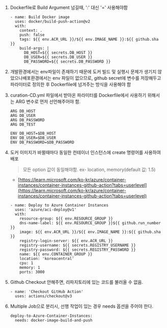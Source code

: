 1. Dockerfile로 Build Argument 넘길때, ':' 대신 '=' 사용해야함
    ```
    - name: Build Docker image
      uses: docker/build-push-action@v2
      with:
        context: .
        push: false
        tags: ${{ env.ACR_URL }}/${{ env.IMAGE_NAME }}:${{ github.sha }}
        build-args: |
          DB_HOST=${{ secrets.DB_HOST }}
          DB_USER=${{ secrets.DB_USER }}
          DB_PASSWORD=${{ secrets.DB_PASSWORD }}
    ```

1. 개발환경에서는 env파일이 존재하기 때문에 도커 빌드 및 실행시 문제가 생기지 않았으나배포환경에서는 env 파일이 없으므로, 
github secret에 변수를 저장해두고 파라미터로 정의한 후 Dockerfile에 넘겨주는 방식을 사용해야 함

1. curation-CD.yml 파일에서 받아온 파라미터를 Dockerfile에서 사용하기 위해서는 ARG 변수로 먼저 선언해주어야 함.
    ```
    ARG DB_HOST
    ARG DB_USER
    ARG DB_PASSWORD
    ARG DB_TEST

    ENV DB_HOST=$DB_HOST
    ENV DB_USER=$DB_USER
    ENV DB_PASSWORD=$DB_PASSWORD
    ```

1. 도커 이미지가 바뀔때마다 동일한 컨테이너 인스턴스에 create 명령어를 사용하여 배포 
    > 모든 option 값이 동일해야함. ex- location, memory(default 값: 1.5)
    - [https://learn.microsoft.com/ko-kr/azure/container-instances/container-instances-github-action?tabs=userlevel](https://learn.microsoft.com/ko-kr/azure/container-instances/container-instances-github-action?tabs=userlevel)
    ```
    - name: Deploy to Azure Container Instances
      uses: 'azure/aci-deploy@v1'
      with:
        resource-group: ${{ env.RESOURCE_GROUP }}
        dns-name-label: ${{ env.RESOURCE_GROUP }}${{ github.run_number }}
        image: ${{ env.ACR_URL }}/${{ env.IMAGE_NAME }}:${{ github.sha }}
        registry-login-server: ${{ env.ACR_URL }}
        registry-username: ${{ secrets.REGISTRY_USERNAME }}
        registry-password: ${{ secrets.REGISTRY_PASSWORD }}
        name: ${{ env.CONTAINER_GROUP }}
        location: 'koreacentral'
        cpu: 1
        memory: 1
        ports: 3000
    ```

1. Github Checkout 안해주면, 리파지토리에 있는 코드를 불러올 수 없음. 
    ```
    - name: 'Checkout GitHub Action'
      uses: actions/checkout@v3
    ```

1. Multiple Job으로 분리시, 선행 작업이 있는 경우 needs 옵션을 주어야 한다.
    ```
    deploy-to-Azure-Container-Instances:
      needs: docker-image-build-and-push
    ```
